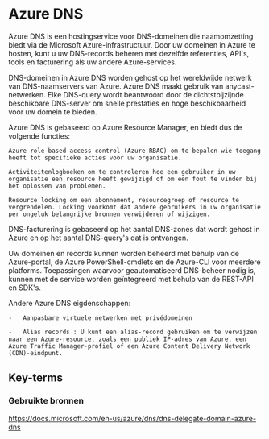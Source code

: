 # Azure DNS 

Azure DNS is een hostingservice voor DNS-domeinen die naamomzetting biedt via de Microsoft Azure-infrastructuur. Door uw domeinen in Azure te hosten, kunt u uw DNS-records beheren met dezelfde referenties, API's, tools en facturering als uw andere Azure-services.

DNS-domeinen in Azure DNS worden gehost op het wereldwijde netwerk van DNS-naamservers van Azure. Azure DNS maakt gebruik van anycast-netwerken. Elke DNS-query wordt beantwoord door de dichtstbijzijnde beschikbare DNS-server om snelle prestaties en hoge beschikbaarheid voor uw domein te bieden.

Azure DNS is gebaseerd op Azure Resource Manager, en biedt dus de volgende functies:

    Azure role-based access control (Azure RBAC) om te bepalen wie toegang heeft tot specifieke acties voor uw organisatie.

    Activiteitenlogboeken om te controleren hoe een gebruiker in uw organisatie een resource heeft gewijzigd of om een fout te vinden bij het oplossen van problemen.

    Resource locking om een abonnement, resourcegroep of resource te vergrendelen. Locking voorkomt dat andere gebruikers in uw organisatie per ongeluk belangrijke bronnen verwijderen of wijzigen.

DNS-facturering is gebaseerd op het aantal DNS-zones dat wordt gehost in Azure en op het aantal DNS-query's dat is ontvangen.

Uw domeinen en records kunnen worden beheerd met behulp van de Azure-portal, de Azure PowerShell-cmdlets en de Azure-CLI voor meerdere platforms. Toepassingen waarvoor geautomatiseerd DNS-beheer nodig is, kunnen met de service worden geïntegreerd met behulp van de REST-API en SDK's.

Andere Azure DNS eigdenschappen:

    -   Aanpasbare virtuele netwerken met privédomeinen

    -   Alias records : U kunt een alias-record gebruiken om te verwijzen naar een Azure-resource, zoals een publiek IP-adres van Azure, een Azure Traffic Manager-profiel of een Azure Content Delivery Network (CDN)-eindpunt.


## Key-terms


### Gebruikte bronnen

https://docs.microsoft.com/en-us/azure/dns/dns-delegate-domain-azure-dns